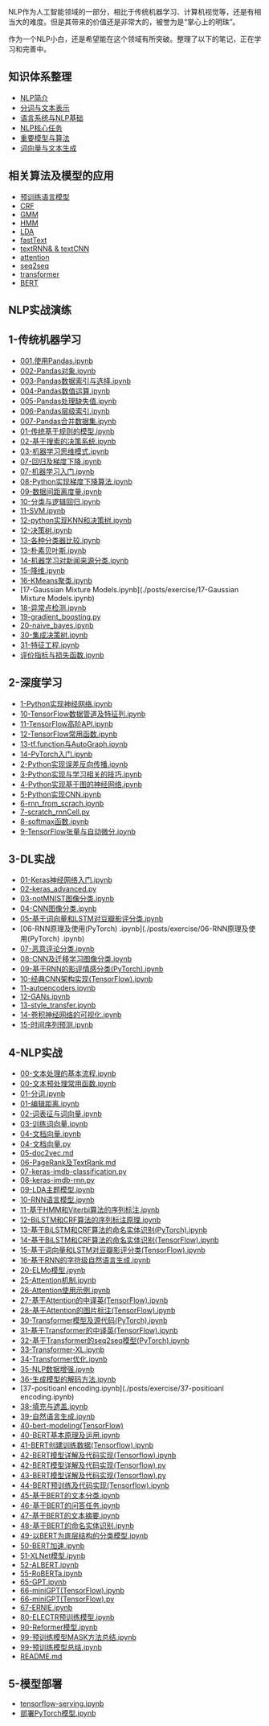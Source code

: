 NLP作为人工智能领域的一部分，相比于传统机器学习、计算机视觉等，还是有相当大的难度。但是其带来的价值还是非常大的，被誉为是“掌心上的明珠”。

作为一个NLP小白，还是希望能在这个领域有所突破。整理了以下的笔记，正在学习和完善中。

## 知识体系整理
- [NLP简介](./posts/notebook/NLP简介.md)
- [分词与文本表示](./posts/notebook/分词与文本表示.md)
- [语言系统与NLP基础](./posts/notebook/语言系统与NLP基础.md)
- [NLP核心任务](./posts/notebook/NLP核心任务.md)
- [重要模型与算法](./posts/notebook/重要模型与算法.md)
- [词向量与文本生成](./posts/notebook/词向量与文本生成.md)

## 相关算法及模型的应用
- [预训练语言模型](./posts/models/预训练语言模型.md)
- [CRF](./posts/models/CRF.md)
- [GMM](./posts/models/GMM.md)
- [HMM](./posts/models/HMM.md)
- [LDA](./posts/models/LDA.md)
- [fastText](./posts/models/fastText.md)
- [textRNN& & textCNN](./posts/models/textRNN%26textCNN.md)
- [attention](./posts/models/attention.md)
- [seq2seq](./posts/models/seq2seq.md)
- [transformer](./posts/models/transformer.md)
- [BERT](./posts/models/BERT.md)

## NLP实战演练
## 1-传统机器学习
- [001.使用Pandas.ipynb](./posts/exercise/001.使用Pandas.ipynb)
- [002-Pandas对象.ipynb](./posts/exercise/002-Pandas对象.ipynb)
- [003-Pandas数据索引与选择.ipynb](./posts/exercise/003-Pandas数据索引与选择.ipynb)
- [004-Pandas数值运算.ipynb](./posts/exercise/004-Pandas数值运算.ipynb)
- [005-Pandas处理缺失值.ipynb](./posts/exercise/005-Pandas处理缺失值.ipynb)
- [006-Pandas层级索引.ipynb](./posts/exercise/006-Pandas层级索引.ipynb)
- [007-Pandas合并数据集.ipynb](./posts/exercise/007-Pandas合并数据集.ipynb)
- [01-传统基于规则的模型.ipynb](./posts/exercise/01-传统基于规则的模型.ipynb)
- [02-基于搜索的决策系统.ipynb](./posts/exercise/02-基于搜索的决策系统.ipynb)
- [03-机器学习思维模式.ipynb](./posts/exercise/03-机器学习思维模式.ipynb)
- [07-回归及梯度下降.ipynb](./posts/exercise/07-回归及梯度下降.ipynb)
- [07-机器学习入门.ipynb](./posts/exercise/07-机器学习入门.ipynb)
- [08-Python实现梯度下降算法.ipynb](./posts/exercise/08-Python实现梯度下降算法.ipynb)
- [09-数据间距离度量.ipynb](./posts/exercise/09-数据间距离度量.ipynb)
- [10-分类与逻辑回归.ipynb](./posts/exercise/10-分类与逻辑回归.ipynb)
- [11-SVM.ipynb](./posts/exercise/11-SVM.ipynb)
- [12-python实现KNN和决策树.ipynb](./posts/exercise/12-python实现KNN和决策树.ipynb)
- [12-决策树.ipynb](./posts/exercise/12-决策树.ipynb)
- [13-各种分类器比较.ipynb](./posts/exercise/13-各种分类器比较.ipynb)
- [13-朴素贝叶斯.ipynb](./posts/exercise/13-朴素贝叶斯.ipynb)
- [14-机器学习对新闻来源分类.ipynb](./posts/exercise/14-机器学习对新闻来源分类.ipynb)
- [15-降维.ipynb](./posts/exercise/15-降维.ipynb)
- [16-KMeans聚类.ipynb](./posts/exercise/16-KMeans聚类.ipynb)
- [17-Gaussian Mixture Models.ipynb](./posts/exercise/17-Gaussian Mixture Models.ipynb)
- [18-异常点检测.ipynb](./posts/exercise/18-异常点检测.ipynb)
- [19-gradient_boosting.py](./posts/exercise/19-gradient_boosting.py)
- [20-naive_bayes.ipynb](./posts/exercise/20-naive_bayes.ipynb)
- [30-集成决策树.ipynb](./posts/exercise/30-集成决策树.ipynb)
- [31-特征工程.ipynb](./posts/exercise/31-特征工程.ipynb)
- [评价指标与损失函数.ipynb](./posts/exercise/评价指标与损失函数.ipynb)
## 2-深度学习
- [1-Python实现神经网络.ipynb](./posts/exercise/1-Python实现神经网络.ipynb)
- [10-TensorFlow数据管道及特征列.ipynb](./posts/exercise/10-TensorFlow数据管道及特征列.ipynb)
- [11-TensorFlow高阶API.ipynb](./posts/exercise/11-TensorFlow高阶API.ipynb)
- [12-TensorFlow常用函数.ipynb](./posts/exercise/12-TensorFlow常用函数.ipynb)
- [13-tf.function与AutoGraph.ipynb](./posts/exercise/13-tf.function与AutoGraph.ipynb)
- [14-PyTorch入门.ipynb](./posts/exercise/14-PyTorch入门.ipynb)
- [2-Python实现误差反向传播.ipynb](./posts/exercise/2-Python实现误差反向传播.ipynb)
- [3-Python实现与学习相关的技巧.ipynb](./posts/exercise/3-Python实现与学习相关的技巧.ipynb)
- [4-Python实现基于图的神经网络.ipynb](./posts/exercise/4-Python实现基于图的神经网络.ipynb)
- [5-Python实现CNN.ipynb](./posts/exercise/5-Python实现CNN.ipynb)
- [6-rnn_from_scrach.ipynb](./posts/exercise/6-rnn_from_scrach.ipynb)
- [7-scratch_rnnCell.py](./posts/exercise/7-scratch_rnnCell.py)
- [8-softmax函数.ipynb](./posts/exercise/8-softmax函数.ipynb)
- [9-TensorFlow张量与自动微分.ipynb](./posts/exercise/9-TensorFlow张量与自动微分.ipynb)
## 3-DL实战
- [01-Keras神经网络入门.ipynb](./posts/exercise/01-Keras神经网络入门.ipynb)
- [02-keras_advanced.py](./posts/exercise/02-keras_advanced.py)
- [03-notMNIST图像分类.ipynb](./posts/exercise/03-notMNIST图像分类.ipynb)
- [04-CNN图像分类.ipynb](./posts/exercise/04-CNN图像分类.ipynb)
- [05-基于词向量和LSTM对豆瓣影评分类.ipynb](./posts/exercise/05-基于词向量和LSTM对豆瓣影评分类.ipynb)
- [06-RNN原理及使用(PyTorch) .ipynb](./posts/exercise/06-RNN原理及使用(PyTorch) .ipynb)
- [07-恶意评论分类.ipynb](./posts/exercise/07-恶意评论分类.ipynb)
- [08-CNN及迁移学习图像分类.ipynb](./posts/exercise/08-CNN及迁移学习图像分类.ipynb)
- [09-基于RNN的影评情感分类(PyTorch).ipynb](./posts/exercise/09-基于RNN的影评情感分类(PyTorch).ipynb)
- [10-经典CNN架构实现(TensorFlow).ipynb](./posts/exercise/10-经典CNN架构实现(TensorFlow).ipynb)
- [11-autoencoders.ipynb](./posts/exercise/11-autoencoders.ipynb)
- [12-GANs.ipynb](./posts/exercise/12-GANs.ipynb)
- [13-style_transfer.ipynb](./posts/exercise/13-style_transfer.ipynb)
- [14-卷积神经网络的可视化.ipynb](./posts/exercise/14-卷积神经网络的可视化.ipynb)
- [15-时间序列预测.ipynb](./posts/exercise/15-时间序列预测.ipynb)
## 4-NLP实战
- [00-文本处理的基本流程.ipynb](./posts/exercise/00-文本处理的基本流程.ipynb)
- [00-文本预处理常用函数.ipynb](./posts/exercise/00-文本预处理常用函数.ipynb)
- [01-分词.ipynb](./posts/exercise/01-分词.ipynb)
- [01-编辑距离.ipynb](./posts/exercise/01-编辑距离.ipynb)
- [02-词表征与词向量.ipynb](./posts/exercise/02-词表征与词向量.ipynb)
- [03-训练词向量.ipynb](./posts/exercise/03-训练词向量.ipynb)
- [04-文档向量.ipynb](./posts/exercise/04-文档向量.ipynb)
- [04-文档向量.py](./posts/exercise/04-文档向量.py)
- [05-doc2vec.md](./posts/exercise/05-doc2vec.md)
- [06-PageRank及TextRank.md](./posts/exercise/06-PageRank及TextRank.md)
- [07-keras-imdb-classification.py](./posts/exercise/07-keras-imdb-classification.py)
- [08-keras-imdb-rnn.py](./posts/exercise/08-keras-imdb-rnn.py)
- [09-LDA主题模型.ipynb](./posts/exercise/09-LDA主题模型.ipynb)
- [10-RNN语言模型.ipynb](./posts/exercise/10-RNN语言模型.ipynb)
- [11-基于HMM和Viterbi算法的序列标注.ipynb](./posts/exercise/11-基于HMM和Viterbi算法的序列标注.ipynb)
- [12-BiLSTM和CRF算法的序列标注原理.ipynb](./posts/exercise/12-BiLSTM和CRF算法的序列标注原理.ipynb)
- [13-基于BiLSTM和CRF算法的命名实体识别(PyTorch).ipynb](./posts/exercise/13-基于BiLSTM和CRF算法的命名实体识别(PyTorch).ipynb)
- [14-基于BiLSTM和CRF算法的命名实体识别(TensorFlow).ipynb](./posts/exercise/14-基于BiLSTM和CRF算法的命名实体识别(TensorFlow).ipynb)
- [15-基于词向量和LSTM对豆瓣影评分类(TensorFlow).ipynb](./posts/exercise/15-基于词向量和LSTM对豆瓣影评分类(TensorFlow).ipynb)
- [16-基于RNN的字符级自然语言生成.ipynb](./posts/exercise/16-基于RNN的字符级自然语言生成.ipynb)
- [20-ELMo模型.ipynb](./posts/exercise/20-ELMo模型.ipynb)
- [25-Attention机制.ipynb](./posts/exercise/25-Attention机制.ipynb)
- [26-Attention使用示例.ipynb](./posts/exercise/26-Attention使用示例.ipynb)
- [27-基于Attention的中译英(TensorFlow).ipynb](./posts/exercise/27-基于Attention的中译英(TensorFlow).ipynb)
- [28-基于Attention的图片标注(TensorFlow).ipynb](./posts/exercise/28-基于Attention的图片标注(TensorFlow).ipynb)
- [30-Transformer模型及源代码(PyTorch).ipynb](./posts/exercise/30-Transformer模型及源代码(PyTorch).ipynb)
- [31-基于Transformer的中译英(TensorFlow).ipynb](./posts/exercise/31-基于Transformer的中译英(TensorFlow).ipynb)
- [32-基于Transformer的seq2seq模型(PyTorch).ipynb](./posts/exercise/32-基于Transformer的seq2seq模型(PyTorch).ipynb)
- [33-Transformer-XL.ipynb](./posts/exercise/33-Transformer-XL.ipynb)
- [34-Transformer优化.ipynb](./posts/exercise/34-Transformer优化.ipynb)
- [35-NLP数据增强.ipynb](./posts/exercise/35-NLP数据增强.ipynb)
- [36-生成模型的解码方法.ipynb](./posts/exercise/36-生成模型的解码方法.ipynb)
- [37-positioanl encoding.ipynb](./posts/exercise/37-positioanl encoding.ipynb)
- [38-填充与遮盖.ipynb](./posts/exercise/38-填充与遮盖.ipynb)
- [39-自然语言生成.ipynb](./posts/exercise/39-自然语言生成.ipynb)
- [40-bert-modeling(TensorFlow)](./posts/exercise/40-bert-modeling(TensorFlow))
- [40-BERT基本原理及运用.ipynb](./posts/exercise/40-BERT基本原理及运用.ipynb)
- [41-BERT创建训练数据(Tensorflow).ipynb](./posts/exercise/41-BERT创建训练数据(Tensorflow).ipynb)
- [42-BERT模型详解及代码实现(Tensorflow).ipynb](./posts/exercise/42-BERT模型详解及代码实现(Tensorflow).ipynb)
- [42-BERT模型详解及代码实现(Tensorflow).py](./posts/exercise/42-BERT模型详解及代码实现(Tensorflow).py)
- [43-BERT模型详解及代码实现(Tensorflow).py](./posts/exercise/43-BERT模型详解及代码实现(Tensorflow).py)
- [44-BERT预训练及代码实现(Tensorflow).ipynb](./posts/exercise/44-BERT预训练及代码实现(Tensorflow).ipynb)
- [45-基于BERT的文本分类.ipynb](./posts/exercise/45-基于BERT的文本分类.ipynb)
- [46-基于BERT的问答任务.ipynb](./posts/exercise/46-基于BERT的问答任务.ipynb)
- [47-基于BERT的文本摘要.ipynb](./posts/exercise/47-基于BERT的文本摘要.ipynb)
- [48-基于BERT的命名实体识别.ipynb](./posts/exercise/48-基于BERT的命名实体识别.ipynb)
- [49-以BERT为底层结构的分类模型.ipynb](./posts/exercise/49-以BERT为底层结构的分类模型.ipynb)
- [50-BERT加速.ipynb](./posts/exercise/50-BERT加速.ipynb)
- [51-XLNet模型.ipynb](./posts/exercise/51-XLNet模型.ipynb)
- [52-ALBERT.ipynb](./posts/exercise/52-ALBERT.ipynb)
- [55-RoBERTa.ipynb](./posts/exercise/55-RoBERTa.ipynb)
- [65-GPT.ipynb](./posts/exercise/65-GPT.ipynb)
- [66-miniGPT(TensorFlow).ipynb](./posts/exercise/66-miniGPT(TensorFlow).ipynb)
- [66-miniGPT(TensorFlow).py](./posts/exercise/66-miniGPT(TensorFlow).py)
- [67-ERNIE.ipynb](./posts/exercise/67-ERNIE.ipynb)
- [80-ELECTR预训练模型.ipynb](./posts/exercise/80-ELECTR预训练模型.ipynb)
- [90-Reformer模型.ipynb](./posts/exercise/90-Reformer模型.ipynb)
- [99-预训练模型MASK方法总结.ipynb](./posts/exercise/99-预训练模型MASK方法总结.ipynb)
- [99-预训练模型总结.ipynb](./posts/exercise/99-预训练模型总结.ipynb)
- [README.md](./posts/exercise/README.md)
## 5-模型部署
- [tensorflow-serving.ipynb](./posts/exercise/tensorflow-serving.ipynb)
- [部署PyTorch模型.ipynb](./posts/exercise/部署PyTorch模型.ipynb)
